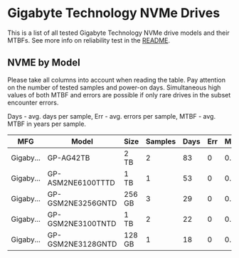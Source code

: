 Gigabyte Technology NVMe Drives
===============================

This is a list of all tested Gigabyte Technology NVMe drive models and their MTBFs. See more
info on reliability test in the [README](https://github.com/bsdhw/SMART).

NVME by Model
------------

Please take all columns into account when reading the table. Pay attention on the
number of tested samples and power-on days. Simultaneous high values of both MTBF
and errors are possible if only rare drives in the subset encounter errors.

Days - avg. days per sample,
Err  - avg. errors per sample,
MTBF - avg. MTBF in years per sample.

| MFG       | Model              | Size   | Samples | Days  | Err   | MTBF |
|-----------|--------------------|--------|---------|-------|-------|------|
| Gigaby... | GP-AG42TB          | 2 TB   | 2       | 83    | 0     | 0.23   |
| Gigaby... | GP-ASM2NE6100TTTD  | 1 TB   | 1       | 53    | 0     | 0.15   |
| Gigaby... | GP-GSM2NE3256GNTD  | 256 GB | 3       | 29    | 0     | 0.08   |
| Gigaby... | GP-GSM2NE3100TNTD  | 1 TB   | 2       | 22    | 0     | 0.06   |
| Gigaby... | GP-GSM2NE3128GNTD  | 128 GB | 1       | 18    | 0     | 0.05   |
